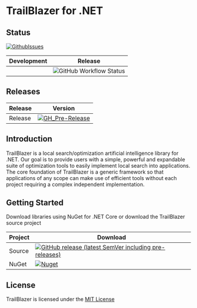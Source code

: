 # TrailBlazer for .NET

## Status


[![GithubIssues](https://img.shields.io/github/issues/jlat96/TBCore)](https://github.com/jlat96/TBCore/issues)

|Development|Release|
|-|-|
||![GitHub Workflow Status](https://img.shields.io/github/workflow/status/jlat96/TBOptimizer/Build%20and%20Test%20TBOptimizer)|


## Releases

|Release|Version|
|-------|-------|
|Release|[![GH_Pre-Release](https://img.shields.io/github/v/release/jlat96/TBCore?include_prereleases)](https://github.com/jlat96/TBCore/releases)|

## Introduction

TrailBlazer is a local search/optimization artificial intelligence library for .NET. Our goal is to provide users with a simple, powerful and expandable suite of optimization tools to easily implement local search into applications. The core foundation of TrailBlazer is a generic framework so that applications of any scope can make use of efficient tools without each project requiring a complex independent implementation.

## Getting Started

Download libraries using NuGet for .NET Core or download the TrailBlazer source project

|Project  |Download                                  |
|---------|------------------------------------------|
|Source   |[![GitHub release (latest SemVer including pre-releases)](https://img.shields.io/github/v/release/jlat96/TBOptimizer?include_prereleases)](https://github.com/jlat96/TBCore/releases)|
|NuGet    |[![Nuget](https://img.shields.io/nuget/v/TBOptimizer)](https://www.nuget.org/packages/TBOptimizer/#)|

## License

TrailBlazer is licensed under the [MIT License](./LICENSE)
